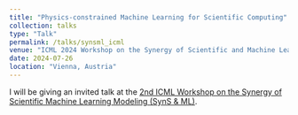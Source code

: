 ```yaml
---
title: "Physics-constrained Machine Learning for Scientific Computing"
collection: talks
type: "Talk"
permalink: /talks/synsml_icml
venue: "ICML 2024 Workshop on the Synergy of Scientific and Machine Learning Modeling (SynS & ML)"
date: 2024-07-26
location: "Vienna, Austria"
---
```


I will be giving an invited talk at the [2nd ICML Workshop on the Synergy of Scientific Machine Learning Modeling (SynS & ML)](https://syns-ml.github.io/2023/).
